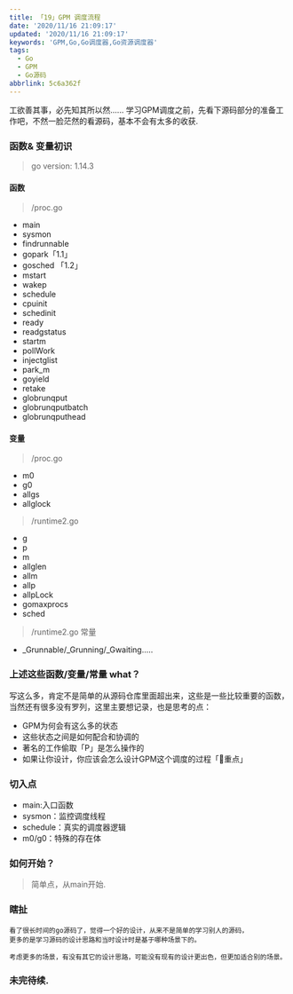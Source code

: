 ```yaml
---
title: 「19」GPM 调度流程
date: '2020/11/16 21:09:17'
updated: '2020/11/16 21:09:17'
keywords: 'GPM,Go,Go调度器,Go资源调度器'
tags:
  - Go
  - GPM
  - Go源码
abbrlink: 5c6a362f
---
```


工欲善其事，必先知其所以然......
学习GPM调度之前，先看下源码部分的准备工作吧，不然一脸茫然的看源码，基本不会有太多的收获.

### 函数& 变量初识
>[challenge]: 以下多少是一看就知道在GPM中作用的?

<!--more-->

>go version: 1.14.3

#### 函数

> /proc.go
* main
* sysmon
* findrunnable
* gopark「1.1」
* gosched 「1.2」
* mstart
* wakep
* schedule
* cpuinit
* schedinit
* ready
* readgstatus
* startm
* pollWork
* injectglist
* park_m
* goyield
* retake
* globrunqput
* globrunqputbatch
* globrunqputhead

#### 变量

> /proc.go
* m0
* g0
* allgs
* allglock


> /runtime2.go
* g
* p
* m
* allglen
* allm
* allp
* allpLock
* gomaxprocs
* sched



> /runtime2.go 常量
* _Grunnable/_Grunning/_Gwaiting.....

### 上述这些函数/变量/常量 what？

写这么多，肯定不是简单的从源码仓库里面超出来，这些是一些比较重要的函数，当然还有很多没有罗列，这里主要想记录，也是思考的点：

* GPM为何会有这么多的状态
* 这些状态之间是如何配合和协调的
* 著名的工作偷取「P」是怎么操作的
* 如果让你设计，你应该会怎么设计GPM这个调度的过程「🏁重点」

### 切入点
* main:入口函数
* sysmon：监控调度线程
* schedule：真实的调度器逻辑
* m0/g0：特殊的存在体


### 如何开始？

>简单点，从main开始.


### 瞎扯

```
看了很长时间的go源码了，觉得一个好的设计，从来不是简单的学习别人的源码，
更多的是学习源码的设计思路和当时设计时是基于哪种场景下的。

考虑更多的场景，有没有其它的设计思路，可能没有现有的设计更出色，但更加适合别的场景。
```

### 未完待续.